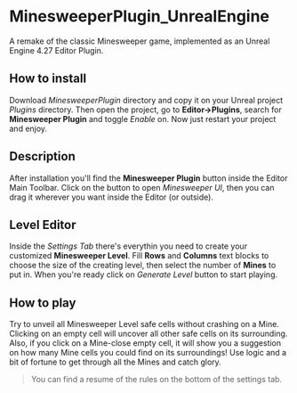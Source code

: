# MinesweeperPlugin_UnrealEngine
A remake of the classic Minesweeper game, implemented as an Unreal Engine 4.27 Editor Plugin.

## How to install

Download *MinesweeperPlugin* directory and copy it on your Unreal project *Plugins* directory. Then open the project, go to **Editor->Plugins**, search for **Minesweeper Plugin** and toggle *Enable* on. Now just restart your project and enjoy.

## Description

After installation you'll find the **Minesweeper Plugin** button inside the Editor Main Toolbar. Click on the button to open *Minesweeper UI*, then you can drag it wherever you want inside the Editor (or outside).


## Level Editor

Inside the *Settings Tab* there's everythin you need to create your customized **Minesweeper Level**. Fill **Rows** and **Columns** text blocks to choose the size of the creating level, then select the number of **Mines** to put in. When you're ready click on *Generate Level* button to start playing.

## How to play

Try to unveil all Minesweeper Level safe cells without crashing on a Mine. Clicking on an empty cell will uncover all other safe cells on its surrounding. Also, if you click on a Mine-close empty cell, it will show you a suggestion on how many Mine cells you could find on its surroundings! Use logic and a bit of fortune to get through all the Mines and catch glory.

> You can find a resume of the rules on the bottom of the settings tab.


